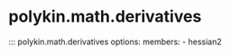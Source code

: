 # polykin.math.derivatives

::: polykin.math.derivatives
    options:
        members:
            - hessian2
